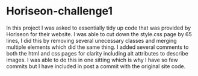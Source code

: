 # Horiseon-challenge1
In this project I was asked to essentially tidy up code that was provided by Horiseon for their website.
I was able to cut down the style.css page by 65 lines, I did this by removing several unecessary classes and merging multiple elements which did the same thing.
I added several comments to both the html and css pages for clarity including alt attributes to describe images.
I was able to do this in one sitting which is why I have so few commits but I have included in post a commit with the original site code.
